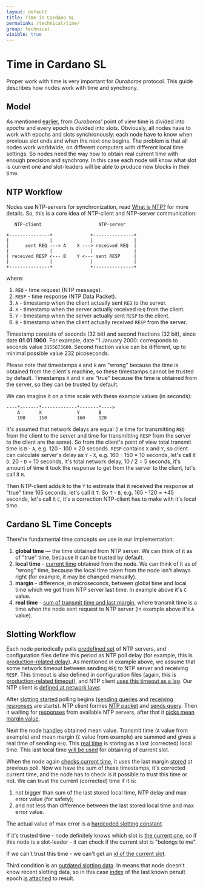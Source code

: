 ```yaml
---
layout: default
title: Time in Cardano SL
permalink: /technical/time/
group: technical
visible: true
---
```

<!-- Reviewed at 997538cf04d16c7be58b70a94729ff7757e77261 -->

# Time in Cardano SL

Proper work with time is very important for _Ouroboros_ protocol. This guide describes how nodes work with time and synchrony.

## Model

As mentioned [earlier](/technical/#high-level-overview), from _Ouroboros'_ point of view time is divided into _epochs_ and every epoch is divided into _slots_. Obviously, all nodes have to work with epochs and slots synchronously: each node have to know when previous slot ends and when the next one begins. The problem is that all nodes work worldwide, on different computers with different local time settings. So nodes need the way how to obtain real current time with enough precision and synchrony. In this case each node will know what slot is current one and slot-leaders will be able to produce new blocks in their time.

## NTP Workflow

Nodes use NTP-servers for synchronization, read [What is NTP?](http://www.ntp.org/ntpfaq/NTP-s-def.htm) for more details. So, this is a core idea of NTP-client and NTP-server communication:

~~~
   NTP-client                     NTP-server

+---------------+              +---------------+
|               |              |               |
|      sent REQ ---> A    X ---> received REQ  |
|               |              |               |
| received RESP <--- B    Y <--- sent RESP     |
|               |              |               |
+---------------+              +---------------+
~~~

where:

1. `REQ` - time request (NTP message).
2. `RESP` - time response (NTP Data Packet).
3. `A` - timestamp when the client actually sent `REQ` to the server.
4. `X` - timestamp when the server actually received `REQ` from the client.
5. `Y` - timestamp when the server actually sent `RESP` to the client.
6. `B` - timestamp when the client actually received `RESP` from the server.

Timestamp consists of seconds (32 bit) and second fractions (32 bit), since date **01.01.1900**.
For example, date "1 January 2000: corresponds to seconds value `3155673600`. Second fraction value
can be different, up to minimal possible value 232 picoseconds.

Please note that timestamps `A` and `B` are "wrong" because the time is obtained from the client's machine, so these timestamps cannot be trusted by default. Timestamps `X` and `Y` are "true" because the time is obtained from the server, so they can be trusted by default.

We can imagine it on a time scale with these example values (in seconds):

~~~
----*-------*-------------*-------*---->
    A       X             Y       B
    100     150           160     120
~~~

It's assumed that network delays are equal (i.e time for transmitting `REQ` from the client to the server and time for transmitting `RESP` from the server to the client are the same). So from the client's point of view total transmit time is `B` - `A`, e.g. 120 - 100 = 20 seconds. `RESP` contains `X` and `Y`, so client can calculate server's delay as `Y` - `X`, e.g. 160 - 150 = 10 seconds, let's call it `D`. 20 - `D` = 10 seconds, it's total network delay, 10 / 2 = 5 seconds, it's amount of time it took the response to get from the server to the client, let's call it `R`.

Then NTP-client adds `R` to the `Y` to estimate that it received the response at "true" time 165 seconds, let's call it `T`. So `T` - `B`, e.g. 165 - 120 = +45 seconds, let's call it `C`, it's a correction NTP-client has to make with it's local time.

## Cardano SL Time Concepts

There're fundamental time concepts we use in our implementation:

1. **global time** — the time obtained from NTP server. We can think of it as of "true" time, because it can be trusted by default.
2. **local time** - [current time](https://github.com/input-output-hk/cardano-sl/blob/f754d7a48294d7c434d401af12075dbe3fa4a7a9/infra/Pos/Slotting/Ntp.hs#L294) obtained from the node. We can think of it as of "wrong" time, because the local time taken from the node isn't always right (for example, it may be changed manually).
3. **margin** - difference, in microseconds, between global time and local time which we got from NTP server last time. In example above it's `C` value.
4. **real time** - [sum of transmit time and last margin](https://github.com/input-output-hk/cardano-sl/blob/f754d7a48294d7c434d401af12075dbe3fa4a7a9/infra/Pos/Slotting/Ntp.hs#L324), where transmit time is a time when the node sent request to NTP server (in example above it's `A` value).

## Slotting Workflow

Each node periodically polls [predefined set](https://github.com/input-output-hk/cardano-sl/blob/f754d7a48294d7c434d401af12075dbe3fa4a7a9/infra/Pos/Slotting/Ntp.hs#L333) of NTP servers, and configuration files define this period as NTP poll delay (for example, this is [production-related delay](https://github.com/input-output-hk/cardano-sl/blob/f754d7a48294d7c434d401af12075dbe3fa4a7a9/core/constants-prod.yaml#L49)). As mentioned in example above, we assume that some network timeout between sending `REQ` to NTP server and receiving `RESP`. This timeout is also defined in configuration files (again, this is [production-related timeout](https://github.com/input-output-hk/cardano-sl/blob/f754d7a48294d7c434d401af12075dbe3fa4a7a9/core/constants-prod.yaml#L48)), and NTP client [uses this timeout as a lag](https://github.com/serokell/time-warp-nt/blob/18a17e2f86341c272a5cabd9b767b8f5277dc793/src/NTP/Client.hs#L171). Our NTP client is [defined at network layer](https://github.com/serokell/time-warp-nt/blob/18a17e2f86341c272a5cabd9b767b8f5277dc793/src/NTP/Client.hs#L263).

After [slotting started](https://github.com/input-output-hk/cardano-sl/blob/f754d7a48294d7c434d401af12075dbe3fa4a7a9/infra/Pos/Slotting/Ntp.hs#L306) polling begins ([sending queries](https://github.com/serokell/time-warp-nt/blob/18a17e2f86341c272a5cabd9b767b8f5277dc793/src/NTP/Client.hs#L161) and [receiving responses](https://github.com/serokell/time-warp-nt/blob/18a17e2f86341c272a5cabd9b767b8f5277dc793/src/NTP/Client.hs#L235) are starts). NTP client formes [NTP packet](https://github.com/serokell/time-warp-nt/blob/18a17e2f86341c272a5cabd9b767b8f5277dc793/src/NTP/Packet.hs#L74) and [sends query](https://github.com/serokell/time-warp-nt/blob/18a17e2f86341c272a5cabd9b767b8f5277dc793/src/NTP/Client.hs#L155). Then it waiting for [responses](https://github.com/serokell/time-warp-nt/blob/18a17e2f86341c272a5cabd9b767b8f5277dc793/src/NTP/Client.hs#L174) from available NTP servers, after that it [picks mean margin value](https://github.com/input-output-hk/cardano-sl/blob/f754d7a48294d7c434d401af12075dbe3fa4a7a9/infra/Pos/Slotting/Ntp.hs#L347).

Next the node [handles](https://github.com/input-output-hk/cardano-sl/blob/f754d7a48294d7c434d401af12075dbe3fa4a7a9/infra/Pos/Slotting/Ntp.hs#L319) obtained mean value. Transmit time (`A` value from example) and mean margin (`C` value from example) are summed and gives a real time of sending `REQ`. This [real time](https://github.com/input-output-hk/cardano-sl/blob/f754d7a48294d7c434d401af12075dbe3fa4a7a9/infra/Pos/Slotting/Ntp.hs#L324) is storing as a last (corrected) local time. This last local time [will be used](https://github.com/input-output-hk/cardano-sl/blob/f754d7a48294d7c434d401af12075dbe3fa4a7a9/infra/Pos/Slotting/Ntp.hs#L214) for obtaining of current slot.

When the node again [checks current time](https://github.com/input-output-hk/cardano-sl/blob/f754d7a48294d7c434d401af12075dbe3fa4a7a9/infra/Pos/Slotting/Ntp.hs#L213), it uses the last margin [stored](https://github.com/input-output-hk/cardano-sl/blob/f754d7a48294d7c434d401af12075dbe3fa4a7a9/infra/Pos/Slotting/Ntp.hs#L325) at previous poll. Now we have the sum of these timestamps, it's corrected current time, and the node has to check is it possible to trust this time or not. We can trust the current (corrected) time if it is:

1. not bigger than sum of the last stored local time, NTP delay and max error value (for safety);
2. and not less than difference between the last stored local time and max error value.

The actual value of max error is a [hardcoded slotting constant](https://github.com/input-output-hk/cardano-sl/blob/189390a732ca6f6fb0d83fd9dcdc76145d6d6209/infra/Pos/Slotting/Constants.hs#L19).

If it's trusted time - node definitely knows which slot is [the current one](https://github.com/input-output-hk/cardano-sl/blob/f754d7a48294d7c434d401af12075dbe3fa4a7a9/infra/Pos/Slotting/Ntp.hs#L170), so if this node is a slot-leader - it can check if the current slot is "belongs to me".

If we can't trust this time - we can't get an [id of the current slot](https://github.com/input-output-hk/cardano-sl/blob/f754d7a48294d7c434d401af12075dbe3fa4a7a9/infra/Pos/Slotting/Ntp.hs#L186).

Third condition is an [outdated slotting data](https://github.com/input-output-hk/cardano-sl/blob/f754d7a48294d7c434d401af12075dbe3fa4a7a9/infra/Pos/Slotting/Ntp.hs#L167). In means that node doesn't know recent slotting data, so in this case [index](https://github.com/input-output-hk/cardano-sl/blob/f754d7a48294d7c434d401af12075dbe3fa4a7a9/infra/Pos/Slotting/Types.hs#L29) of the last known penult epoch [is attached](https://github.com/input-output-hk/cardano-sl/blob/f754d7a48294d7c434d401af12075dbe3fa4a7a9/infra/Pos/Slotting/Ntp.hs#L220) to result.
